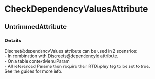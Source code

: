 ﻿---  
uid: Validator_2_59_2  
---

# CheckDependencyValuesAttribute

## UntrimmedAttribute

### Details

Discreet@dependencyValues attribute can be used in 2 scenarios:  
\- In combination with Discreets@dependencyId attribute.  
\- On a table contextMenu Param.  
    \- All referenced Params then require their RTDisplay tag to be set to true.  
See the guides for more info.
